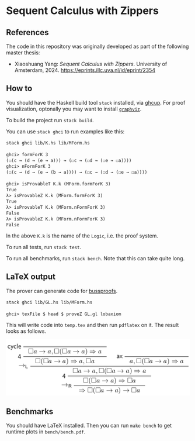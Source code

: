 # Sequent Calculus with Zippers

## References

The code in this repository was originally developed as part of the following master thesis:

- Xiaoshuang Yang: *Sequent Calculus with Zippers*.
  University of Amsterdam, 2024.
  <https://eprints.illc.uva.nl/id/eprint/2354>

## How to

You should have the Haskell build tool `stack` installed, via [ghcup](https://www.haskell.org/ghcup/).
For proof visualization, optonally you may want to install [`graphviz`](https://graphviz.org/).

To build the project run `stack build`.

You can use `stack ghci` to run examples like this:

    stack ghci lib/K.hs lib/MForm.hs

    ghci> formForK 3
    (☐(c → (d → (e → a))) → (☐c → (☐d → (☐e → ☐a))))
    ghci> nFormForK 3
    (☐(c → (d → (e → (b → a)))) → (☐c → (☐d → (☐e → ☐a))))

    ghci> isProvableT K.k (MForm.formForK 3)
    True
    λ> isProvableZ K.k (MForm.formForK 3)
    True
    λ> isProvableT K.k (MForm.nFormForK 3)
    False
    λ> isProvableZ K.k (MForm.nFormForK 3)
    False

In the above `K.k` is the name of the `Logic`, i.e. the proof system.

To run all tests, run `stack test`.

To run all benchmarks, run `stack bench`.
Note that this can take quite long.

## LaTeX output

The prover can generate code for [bussproofs](https://ctan.org/pkg/bussproofs).

    stack ghci lib/GL.hs lib/MForm.hs

    ghci> texFile $ head $ proveZ GL.gl lobaxiom

This will write code into `temp.tex` and then run `pdflatex` on it.
The result looks as follows.

![](doc/GL-example.png)

## Benchmarks

You should have LaTeX installed.
Then you can run `make bench` to get runtime plots in `bench/bench.pdf`.
